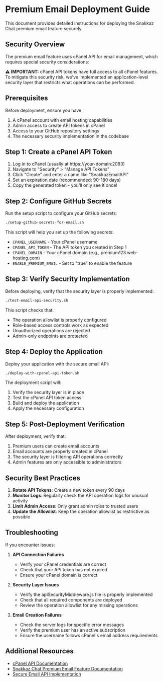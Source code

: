 # Premium Email Deployment Guide

This document provides detailed instructions for deploying the Snakkaz Chat premium email feature securely.

## Security Overview

The premium email feature uses cPanel API for email management, which requires special security considerations:

⚠️ **IMPORTANT:** cPanel API tokens have full access to all cPanel features. To mitigate this security risk, we've implemented an application-level security layer that restricts what operations can be performed.

## Prerequisites

Before deployment, ensure you have:

1. A cPanel account with email hosting capabilities
2. Admin access to create API tokens in cPanel
3. Access to your GitHub repository settings
4. The necessary security implementation in the codebase

## Step 1: Create a cPanel API Token

1. Log in to cPanel (usually at https://your-domain:2083)
2. Navigate to "Security" > "Manage API Tokens"
3. Click "Create" and enter a name like "SnakkazEmailAPI"
4. Set an expiration date (recommended: 90-180 days)
5. Copy the generated token - you'll only see it once!

## Step 2: Configure GitHub Secrets

Run the setup script to configure your GitHub secrets:

```bash
./setup-github-secrets-for-email.sh
```

This script will help you set up the following secrets:

- `CPANEL_USERNAME` - Your cPanel username
- `CPANEL_API_TOKEN` - The API token you created in Step 1
- `CPANEL_DOMAIN` - Your cPanel domain (e.g., premium123.web-hosting.com)
- `ENABLE_PREMIUM_EMAIL` - Set to "true" to enable the feature

## Step 3: Verify Security Implementation

Before deploying, verify that the security layer is properly implemented:

```bash
./test-email-api-security.sh
```

This script checks that:
- The operation allowlist is properly configured
- Role-based access controls work as expected
- Unauthorized operations are rejected
- Admin-only endpoints are protected

## Step 4: Deploy the Application

Deploy your application with the secure email API:

```bash
./deploy-with-cpanel-api-token.sh
```

The deployment script will:
1. Verify the security layer is in place
2. Test the cPanel API token access
3. Build and deploy the application
4. Apply the necessary configuration

## Step 5: Post-Deployment Verification

After deployment, verify that:

1. Premium users can create email accounts
2. Email accounts are properly created in cPanel
3. The security layer is filtering API operations correctly
4. Admin features are only accessible to administrators

## Security Best Practices

1. **Rotate API Tokens**: Create a new token every 90 days
2. **Monitor Logs**: Regularly check the API operation logs for unusual activity
3. **Limit Admin Access**: Only grant admin roles to trusted users
4. **Update the Allowlist**: Keep the operation allowlist as restrictive as possible

## Troubleshooting

If you encounter issues:

1. **API Connection Failures**
   - Verify your cPanel credentials are correct
   - Check that your API token has not expired
   - Ensure your cPanel domain is correct

2. **Security Layer Issues**
   - Verify the apiSecurityMiddleware.js file is properly implemented
   - Check that all required components are deployed
   - Review the operation allowlist for any missing operations

3. **Email Creation Failures**
   - Check the server logs for specific error messages
   - Verify the premium user has an active subscription
   - Ensure the username follows cPanel's email address requirements

## Additional Resources

- [cPanel API Documentation](https://api.docs.cpanel.net/)
- [Snakkaz Chat Premium Email Feature Documentation](./PREMIUM-EMAIL-FEATURE.md)
- [Secure Email API Implementation](./SECURE-EMAIL-API.md)
